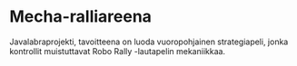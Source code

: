 # Mecha-ralliareena
Javalabraprojekti, tavoitteena on luoda vuoropohjainen strategiapeli, jonka kontrollit muistuttavat Robo Rally -lautapelin mekaniikkaa.
